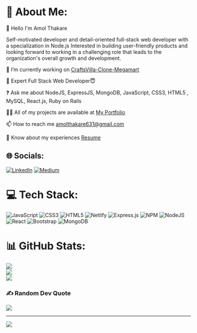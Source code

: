 # 💫 About Me:
👋 Hello I'm Amol Thakare


Self-motivated developer and detail-oriented full-stack web developer with a specialization in Node.js Interested in building user-friendly products and looking forward to working in a challenging role that leads to the organization's overall growth and development.

🔭 I’m currently working on [CraftsVilla-Clone-Megamart](https://github.com/amolthakare/CraftsVilla-Clone-Megamart)

🌱 Expert Full Stack Web Developer😇

❓ Ask me about NodeJS, ExpressJS, MongoDB, JavaScript, CSS3, HTML5 , MySQL, React.js, Ruby on Rails

👨‍💻 All of my projects are available at [My Portfolio](https://amolthakare.github.io/)

📫 How to reach me amolthakare631@gmail.com

📄 Know about my experiences [Resume](https://drive.google.com/file/d/1nRINep3oMXngCXMPidnbCAyI52xiSsrC/view?usp=sharing)

## 🌐 Socials:
[![LinkedIn](https://img.shields.io/badge/LinkedIn-%230077B5.svg?logo=linkedin&logoColor=white)](https://www.linkedin.com/in/amol-thakare-90469b237/) [![Medium](https://img.shields.io/badge/Medium-12100E?logo=medium&logoColor=white)](https://medium.com/@https://medium.com/@amolthakare631)

# 💻 Tech Stack:
![JavaScript](https://img.shields.io/badge/javascript-%23323330.svg?style=flat&logo=javascript&logoColor=%23F7DF1E) ![CSS3](https://img.shields.io/badge/css3-%231572B6.svg?style=flat&logo=css3&logoColor=white) ![HTML5](https://img.shields.io/badge/html5-%23E34F26.svg?style=flat&logo=html5&logoColor=white) ![Netlify](https://img.shields.io/badge/netlify-%23000000.svg?style=flat&logo=netlify&logoColor=#00C7B7) ![Express.js](https://img.shields.io/badge/express.js-%23404d59.svg?style=flat&logo=express&logoColor=%2361DAFB) ![NPM](https://img.shields.io/badge/NPM-%23000000.svg?style=flat&logo=npm&logoColor=white) ![NodeJS](https://img.shields.io/badge/node.js-6DA55F?style=flat&logo=node.js&logoColor=white) ![React](https://img.shields.io/badge/react-%2320232a.svg?style=flat&logo=react&logoColor=%2361DAFB) ![Bootstrap](https://img.shields.io/badge/bootstrap-%23563D7C.svg?style=flat&logo=bootstrap&logoColor=white) ![MongoDB](https://img.shields.io/badge/MongoDB-%234ea94b.svg?style=flat&logo=mongodb&logoColor=white)
# 📊 GitHub Stats:
![](https://github-readme-stats.vercel.app/api?username=amolthakare&theme=city_light&hide_border=false&include_all_commits=true&count_private=true)<br/>
![](https://github-readme-streak-stats.herokuapp.com/?user=amolthakare&theme=city_light&hide_border=false)<br/>
![](https://github-readme-stats.vercel.app/api/top-langs/?username=amolthakare&theme=city_light&hide_border=false&include_all_commits=true&count_private=true&layout=compact)

### ✍️ Random Dev Quote
![](https://quotes-github-readme.vercel.app/api?type=horizontal&theme=radical)

---
[![](https://visitcount.itsvg.in/api?id=amolthakare&icon=2&color=10)](https://visitcount.itsvg.in)

<!-- Proudly created with GPRM ( https://gprm.itsvg.in ) -->

